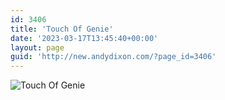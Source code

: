 ```yaml
---
id: 3406
title: 'Touch Of Genie'
date: '2023-03-17T13:45:40+00:00'
layout: page
guid: 'http://new.andydixon.com/?page_id=3406'
---
```


![Touch Of Genie](https://i0.wp.com/assets.g8x2.ldn.idrivee2-23.com/posters/Touch%20Of%20Genie%2001.jpg?w=1200&ssl=1 "Touch Of Genie")